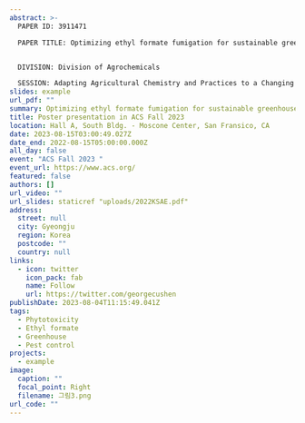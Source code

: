 ```yaml
---
abstract: >-
  PAPER ID: 3911471

  PAPER TITLE: Optimizing ethyl formate fumigation for sustainable greenhouse pest management in cucurbit crops: Efficacy, phytotoxicity, and residue evaluation (Poster Board #: 825)


  DIVISION: Division of Agrochemicals

  SESSION: Adapting Agricultural Chemistry and Practices to a Changing Climate
slides: example
url_pdf: ""
summary: Optimizing ethyl formate fumigation for sustainable greenhouse pest management in cucurbit crops_Efficacy, phytotoxicity, and residue evaluation
title: Poster presentation in ACS Fall 2023
location: Hall A, South Bldg. - Moscone Center, San Fransico, CA
date: 2023-08-15T03:00:49.027Z
date_end: 2022-08-15T05:00:00.000Z
all_day: false
event: "ACS Fall 2023 "
event_url: https://www.acs.org/
featured: false
authors: []
url_video: ""
url_slides: staticref "uploads/2022KSAE.pdf"
address:
  street: null
  city: Gyeongju
  region: Korea
  postcode: ""
  country: null
links:
  - icon: twitter
    icon_pack: fab
    name: Follow
    url: https://twitter.com/georgecushen
publishDate: 2023-08-04T11:15:49.041Z
tags:
  - Phytotoxicity
  - Ethyl formate
  - Greenhouse
  - Pest control
projects:
  - example
image:
  caption: ""
  focal_point: Right
  filename: 그림3.png
url_code: ""
---
```

